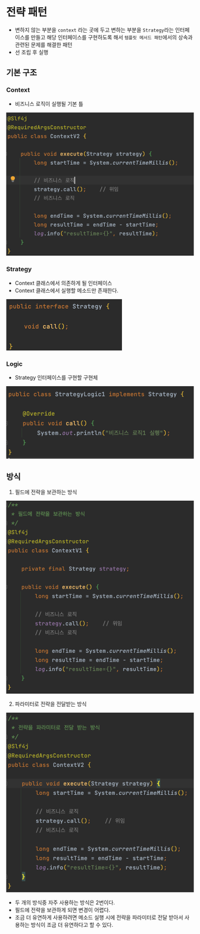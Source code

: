# 전략 패턴
* 변하지 않는 부분을 ```context``` 라는 곳에 두고 변하는 부분을 ```Strategy```라는 인터페이스를 만들고 해당 인터페이스를 구현하도록 해서 ```템플릿 메서드 패턴```에서의 상속과 관련된 문제를 해결한 패턴
* 선 조립 후 실행

## 기본 구조
### Context
* 비즈니스 로직이 실행될 기본 틀

![img.png](img.png)

### Strategy
* Context 클래스에서 의존하게 될 인터페이스
* Context 클래스에서 실행할 메소드만 존재한다.

![img_1.png](img_1.png)

### Logic
* Strategy 인터페이스를 구현할 구현체

![img_2.png](img_2.png)

## 방식
1. 필드에 전략을 보관하는 방식
   
![img_3.png](img_3.png)
   
2. 파라미터로 전략을 전달받는 방식

![img_4.png](img_4.png)

* 두 개의 방식중 자주 사용하는 방식은 2번이다. 
* 필드에 전략을 보관하게 되면 변경이 어렵다. 
* 조금 더 유연하게 사용하려면 메소드 실행 시에 전략을 파라미터로 전달 받아서 사용하는 방식이 조금 더 유연하다고 할 수 있다.